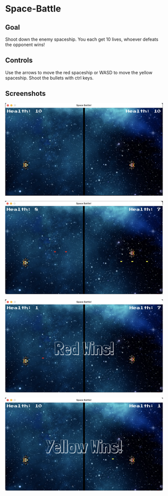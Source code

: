 # Space-Battle

## Goal

Shoot down the enemy spaceship. You each get 10 lives, whoever defeats the opponent wins! 

## Controls

Use the arrows to move the red spaceship or WASD to move the yellow spaceship. Shoot the bullets with ctrl keys.

## Screenshots

![Start-Game](https://raw.githubusercontent.com/ChristinaJSuzuki/Space-Battle/main/Screenshots/Start-Game.png)

![Shooting-Bullets](https://raw.githubusercontent.com/ChristinaJSuzuki/Space-Battle/main/Screenshots/Shooting-Bullets.png)

![Red-Wins](https://raw.githubusercontent.com/ChristinaJSuzuki/Space-Battle/main/Screenshots/Red-Wins.png)

![Yellow-Wins](https://raw.githubusercontent.com/ChristinaJSuzuki/Space-Battle/main/Screenshots/Yellow-Wins.png)
